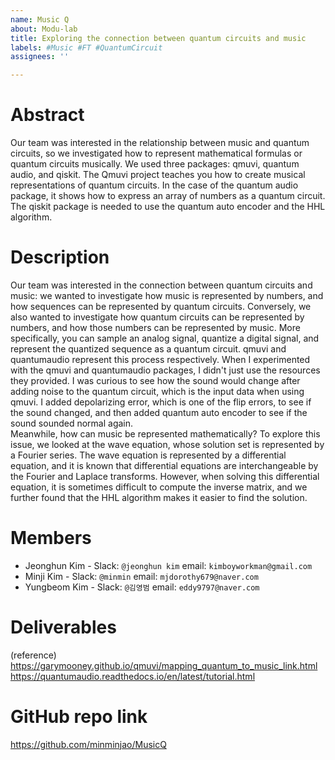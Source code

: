 ```yaml
---
name: Music Q
about: Modu-lab
title: Exploring the connection between quantum circuits and music
labels: #Music #FT #QuantumCircuit 
assignees: ''

---
```


# Abstract
<!-- A more detailed description of the idea -->
Our team was interested in the relationship between music and quantum circuits, so we investigated how to represent mathematical formulas or quantum circuits musically. We used three packages: qmuvi, quantum audio, and qiskit. The Qmuvi project teaches you how to create musical representations of quantum circuits. In the case of the quantum audio package, it shows how to express an array of numbers as a quantum circuit. The qiskit package is needed to use the quantum auto encoder and the HHL algorithm.

# Description 
<!-- ⚠️ Optional. Remove this section if not needed -->
 Our team was interested in the connection between quantum circuits and music: we wanted to investigate how music is represented by numbers, and how sequences can be represented by quantum circuits. Conversely, we also wanted to investigate how quantum circuits can be represented by numbers, and how those numbers can be represented by music. 
More specifically, you can sample an analog signal, quantize a digital signal, and represent the quantized sequence as a quantum circuit. 
 qmuvi and quantumaudio represent this process respectively. 
 When I experimented with the qmuvi and quantumaudio packages, I didn't just use the resources they provided. I was curious to see how the sound would change after adding noise to the quantum circuit, which is the input data when using qmuvi. I added depolarizing error, which is one of the flip errors, to see if the sound changed, and then added quantum auto encoder to see if the sound sounded normal again.   
Meanwhile, how can music be represented mathematically? To explore this issue, we looked at the wave equation, whose solution set is represented by a Fourier series. The wave equation is represented by a differential equation, and it is known that differential equations are interchangeable by the Fourier and Laplace transforms. However, when solving this differential equation, it is sometimes difficult to compute the inverse matrix, and we further found that the HHL algorithm makes it easier to find the solution.
<!-- A more detailed description of the idea -->


# Members
<!-- up to 5 members in the team. You don't need them when you submit the idea, but they need to be there when the hackathon starts. -->
- Jeonghun Kim - Slack: `@jeonghun kim` email: `kimboyworkman@gmail.com`
- Minji Kim - Slack: `@minmin` email: `mjdorothy679@naver.com`
- Yungbeom Kim - Slack: `@김영범` email: `eddy9797@naver.com`

<!-- ⚠️ Before the final submission, the project needs to have a coach -->

# Deliverables
(reference)
https://garymooney.github.io/qmuvi/mapping_quantum_to_music_link.html
https://quantumaudio.readthedocs.io/en/latest/tutorial.html
<!-- A paper, a mobile app, a Terra module, etc -->

# GitHub repo link
https://github.com/minminjao/MusicQ
<!-- A link to the github repo where the project will be developed -->
